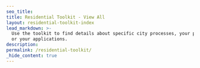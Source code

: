 ```yaml
---
seo_title:
title: Residential Toolkit - View All
layout: residential-toolkit-index
lead_markdown: >-
  Use the toolkit to find details about specific city processes, your property,
  or your applications.
description:
permalink: /residential-toolkit/
_hide_content: true
---
```

